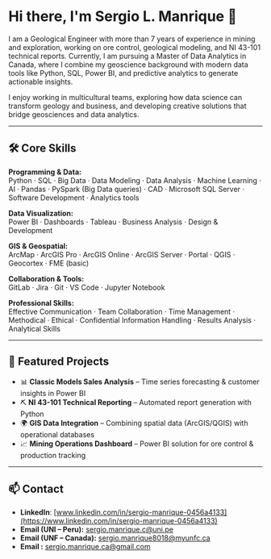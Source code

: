 <h1>Hi there, I'm <strong>Sergio L. Manrique</strong> 👋</h1>

I am a Geological Engineer with more than 7 years of experience in mining and exploration, working on ore control, geological modeling, and NI 43-101 technical reports.
Currently, I am pursuing a Master of Data Analytics in Canada, where I combine my geoscience background with modern data tools like Python, SQL, Power BI, and predictive analytics to generate actionable insights.

I enjoy working in multicultural teams, exploring how data science can transform geology and business, and developing creative solutions that bridge geosciences and data analytics. 

---

## 🛠️ Core Skills  

**Programming & Data:**  
Python · SQL · Big Data · Data Modeling · Data Analysis · Machine Learning · AI · Pandas · PySpark (Big Data queries) · CAD · Microsoft SQL Server · Software Development · Analytics tools  

**Data Visualization:**  
Power BI · Dashboards · Tableau · Business Analysis · Design & Development  

**GIS & Geospatial:**  
ArcMap · ArcGIS Pro · ArcGIS Online · ArcGIS Server · Portal · QGIS · Geocortex · FME (basic)  

**Collaboration & Tools:**  
GitLab · Jira · Git · VS Code · Jupyter Notebook  

**Professional Skills:**  
Effective Communication · Team Collaboration · Time Management · Methodical · Ethical · Confidential Information Handling · Results Analysis · Analytical Skills  

---

## 📂 Featured Projects  

- 📊 **Classic Models Sales Analysis** – Time series forecasting & customer insights in Power BI  
- ⛏️ **NI 43-101 Technical Reporting** – Automated report generation with Python  
- 🌍 **GIS Data Integration** – Combining spatial data (ArcGIS/QGIS) with operational databases  
- 📈 **Mining Operations Dashboard** – Power BI solution for ore control & production tracking  

---

## 📫 Contact  

- **LinkedIn**: [www.linkedin.com/in/sergio-manrique-0456a4133](https://www.linkedin.com/in/sergio-manrique-0456a4133)  
- **Email (UNI – Peru):** sergio.manrique.c@uni.pe  
- **Email (UNF – Canada):** sergio.manrique8018@myunfc.ca
- **Email :** sergio.manrique.ca@gmail.com
